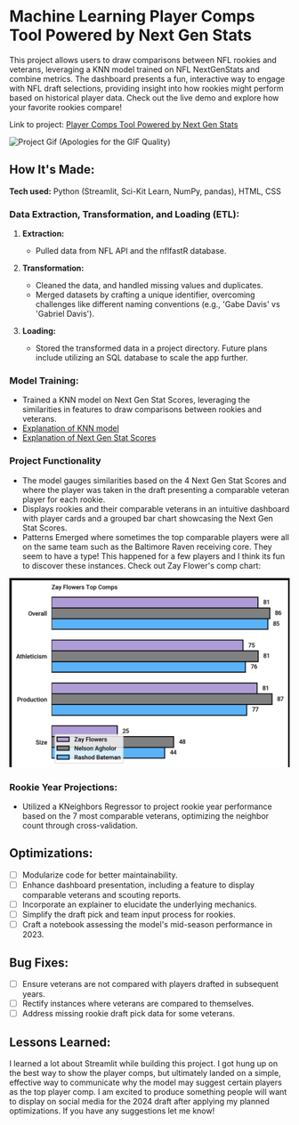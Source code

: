 # Machine Learning Player Comps Tool Powered by Next Gen Stats

This project allows users to draw comparisons between NFL rookies and veterans, leveraging a KNN model trained on NFL NextGenStats and combine metrics. The dashboard presents a fun, interactive way to engage with NFL draft selections, providing insight into how rookies might perform based on historical player data. Check out the live demo and explore how your favorite rookies compare!


Link to project: [Player Comps Tool Powered by Next Gen Stats](https://nflplayercomps.streamlit.app/)

![Project Gif (Apologies for the GIF Quality)](data/raw/appclip.gif)

## How It's Made:

**Tech used:** Python (Streamlit, Sci-Kit Learn, NumPy, pandas), HTML, CSS

### Data Extraction, Transformation, and Loading (ETL):

1. **Extraction:** 
   - Pulled data from NFL API and the nflfastR database.

2. **Transformation:** 
   - Cleaned the data, and handled missing values and duplicates.
   - Merged datasets by crafting a unique identifier, overcoming challenges like different naming conventions (e.g., 'Gabe Davis' vs 'Gabriel Davis').
  
3. **Loading:** 
   - Stored the transformed data in a project directory. Future plans include utilizing an SQL database to scale the app further.

### Model Training:

- Trained a KNN model on Next Gen Stat Scores, leveraging the similarities in features to draw comparisons between rookies and veterans.
- [Explanation of KNN model](https://www.youtube.com/watch?v=HVXime0nQeI&ab_channel=StatQuestwithJoshStarmer)
- [Explanation of Next Gen Stat Scores]([https://www.youtube.com/watch?v=HVXime0nQeI&ab_channel=StatQuestwithJoshStarmer](https://aws.amazon.com/sports/nfl/next-gen-stats-draft-score-qa/))

### Project Functionality

- The model gauges similarities based on the 4 Next Gen Stat Scores and where the player was taken in the draft presenting a comparable veteran player for each rookie.
- Displays rookies and their comparable veterans in an intuitive dashboard with player cards and a grouped bar chart showcasing the Next Gen Stat Scores.
- Patterns Emerged where sometimes the top comparable players were all on the same team such as the Baltimore Raven receiving core. They seem to have a type! This happened for a few players and I think its fun to discover these instances. Check out Zay Flower's comp chart: 

![Bar Chart Example](https://github.com/stranger9977/nfl_player_comps/blob/master/data/raw/Screen%20Shot%202023-10-27%20at%2011.17.00%20AM.png)

### Rookie Year Projections:

- Utilized a KNeighbors Regressor to project rookie year performance based on the 7 most comparable veterans, optimizing the neighbor count through cross-validation.

## Optimizations:

- [ ] Modularize code for better maintainability.
- [ ] Enhance dashboard presentation, including a feature to display comparable veterans and scouting reports.
- [ ] Incorporate an explainer to elucidate the underlying mechanics.
- [ ] Simplify the draft pick and team input process for rookies.
- [ ] Craft a notebook assessing the model's mid-season performance in 2023.

## Bug Fixes:

- [ ] Ensure veterans are not compared with players drafted in subsequent years.
- [ ] Rectify instances where veterans are compared to themselves.
- [ ] Address missing rookie draft pick data for some veterans.

## Lessons Learned:

I learned a lot about Streamlit while building this project. I got hung up on the best way to show the player comps, but ultimately landed on a simple, effective way to communicate why the model may suggest certain players as the top player comp. I am excited to produce something people will want to display on social media for the 2024 draft after applying my planned optimizations. If you have any suggestions let me know! 
